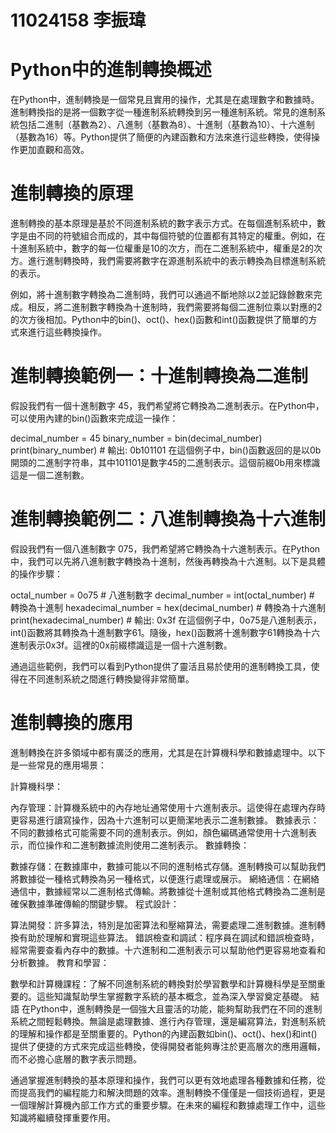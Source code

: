 # 11024158 李振瑋

# Python中的進制轉換概述
在Python中，進制轉換是一個常見且實用的操作，尤其是在處理數字和數據時。進制轉換指的是將一個數字從一種進制系統轉換到另一種進制系統。常見的進制系統包括二進制（基數為2）、八進制（基數為8）、十進制（基數為10）、十六進制（基數為16）等。Python提供了簡便的內建函數和方法來進行這些轉換，使得操作更加直觀和高效。


# 進制轉換的原理
進制轉換的基本原理是基於不同進制系統的數字表示方式。在每個進制系統中，數字是由不同的符號組合而成的，其中每個符號的位置都有其特定的權重。例如，在十進制系統中，數字的每一位權重是10的次方，而在二進制系統中，權重是2的次方。進行進制轉換時，我們需要將數字在源進制系統中的表示轉換為目標進制系統的表示。

例如，將十進制數字轉換為二進制時，我們可以通過不斷地除以2並記錄餘數來完成。相反，將二進制數字轉換為十進制時，我們需要將每個二進制位乘以對應的2的次方後相加。Python中的bin()、oct()、hex()函數和int()函數提供了簡單的方式來進行這些轉換操作。

# 進制轉換範例一：十進制轉換為二進制
假設我們有一個十進制數字 45，我們希望將它轉換為二進制表示。在Python中，可以使用內建的bin()函數來完成這一操作：

decimal_number = 45
binary_number = bin(decimal_number)
print(binary_number)  # 輸出: 0b101101
在這個例子中，bin()函數返回的是以0b開頭的二進制字符串，其中101101是數字45的二進制表示。這個前綴0b用來標識這是一個二進制數。

# 進制轉換範例二：八進制轉換為十六進制
假設我們有一個八進制數字 075，我們希望將它轉換為十六進制表示。在Python中，我們可以先將八進制數字轉換為十進制，然後再轉換為十六進制。以下是具體的操作步驟：


octal_number = 0o75  # 八進制數字
decimal_number = int(octal_number)  # 轉換為十進制
hexadecimal_number = hex(decimal_number)  # 轉換為十六進制
print(hexadecimal_number)  # 輸出: 0x3f
在這個例子中，0o75是八進制表示，int()函數將其轉換為十進制數字61。隨後，hex()函數將十進制數字61轉換為十六進制表示0x3f。這裡的0x前綴標識這是一個十六進制數。

通過這些範例，我們可以看到Python提供了靈活且易於使用的進制轉換工具，使得在不同進制系統之間進行轉換變得非常簡單。





# 進制轉換的應用
進制轉換在許多領域中都有廣泛的應用，尤其是在計算機科學和數據處理中。以下是一些常見的應用場景：

計算機科學：

內存管理：計算機系統中的內存地址通常使用十六進制表示。這使得在處理內存時更容易進行讀寫操作，因為十六進制可以更簡潔地表示二進制數據。
數據表示：不同的數據格式可能需要不同的進制表示。例如，顏色編碼通常使用十六進制表示，而位操作和二進制數據流則使用二進制表示。
數據轉換：

數據存儲：在數據庫中，數據可能以不同的進制格式存儲。進制轉換可以幫助我們將數據從一種格式轉換為另一種格式，以便進行處理或展示。
網絡通信：在網絡通信中，數據經常以二進制格式傳輸。將數據從十進制或其他格式轉換為二進制是確保數據準確傳輸的關鍵步驟。
程式設計：

算法開發：許多算法，特別是加密算法和壓縮算法，需要處理二進制數據。進制轉換有助於理解和實現這些算法。
錯誤檢查和調試：程序員在調試和錯誤檢查時，經常需要查看內存中的數據。十六進制和二進制表示可以幫助他們更容易地查看和分析數據。
教育和學習：

數學和計算機課程：了解不同進制系統的轉換對於學習數學和計算機科學是至關重要的。這些知識幫助學生掌握數字系統的基本概念，並為深入學習奠定基礎。
結語
在Python中，進制轉換是一個強大且靈活的功能，能夠幫助我們在不同的進制系統之間輕鬆轉換。無論是處理數據、進行內存管理，還是編寫算法，對進制系統的理解和操作都是至關重要的。Python的內建函數如bin()、oct()、hex()和int()提供了便捷的方式來完成這些轉換，使得開發者能夠專注於更高層次的應用邏輯，而不必擔心底層的數字表示問題。

通過掌握進制轉換的基本原理和操作，我們可以更有效地處理各種數據和任務，從而提高我們的編程能力和解決問題的效率。進制轉換不僅僅是一個技術過程，更是一個理解計算機內部工作方式的重要步驟。在未來的編程和數據處理工作中，這些知識將繼續發揮重要作用。





